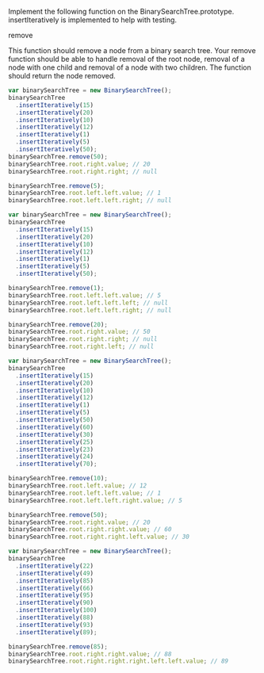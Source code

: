 Implement the following function on the BinarySearchTree.prototype. insertIteratively is implemented to help with testing.

remove

This function should remove a node from a binary search tree. Your remove function should be able to handle removal of the root node, removal of a node with one child and removal of a node with two children. The function should return the node removed.

```js
var binarySearchTree = new BinarySearchTree();
binarySearchTree
  .insertIteratively(15)
  .insertIteratively(20)
  .insertIteratively(10)
  .insertIteratively(12)
  .insertIteratively(1)
  .insertIteratively(5)
  .insertIteratively(50);
binarySearchTree.remove(50);
binarySearchTree.root.right.value; // 20
binarySearchTree.root.right.right; // null

binarySearchTree.remove(5);
binarySearchTree.root.left.left.value; // 1
binarySearchTree.root.left.left.right; // null

var binarySearchTree = new BinarySearchTree();
binarySearchTree
  .insertIteratively(15)
  .insertIteratively(20)
  .insertIteratively(10)
  .insertIteratively(12)
  .insertIteratively(1)
  .insertIteratively(5)
  .insertIteratively(50);

binarySearchTree.remove(1);
binarySearchTree.root.left.left.value; // 5
binarySearchTree.root.left.left.left; // null
binarySearchTree.root.left.left.right; // null

binarySearchTree.remove(20);
binarySearchTree.root.right.value; // 50
binarySearchTree.root.right.right; // null
binarySearchTree.root.right.left; // null

var binarySearchTree = new BinarySearchTree();
binarySearchTree
  .insertIteratively(15)
  .insertIteratively(20)
  .insertIteratively(10)
  .insertIteratively(12)
  .insertIteratively(1)
  .insertIteratively(5)
  .insertIteratively(50)
  .insertIteratively(60)
  .insertIteratively(30)
  .insertIteratively(25)
  .insertIteratively(23)
  .insertIteratively(24)
  .insertIteratively(70);

binarySearchTree.remove(10);
binarySearchTree.root.left.value; // 12
binarySearchTree.root.left.left.value; // 1
binarySearchTree.root.left.left.right.value; // 5

binarySearchTree.remove(50);
binarySearchTree.root.right.value; // 20
binarySearchTree.root.right.right.value; // 60
binarySearchTree.root.right.right.left.value; // 30

var binarySearchTree = new BinarySearchTree();
binarySearchTree
  .insertIteratively(22)
  .insertIteratively(49)
  .insertIteratively(85)
  .insertIteratively(66)
  .insertIteratively(95)
  .insertIteratively(90)
  .insertIteratively(100)
  .insertIteratively(88)
  .insertIteratively(93)
  .insertIteratively(89);

binarySearchTree.remove(85);
binarySearchTree.root.right.right.value; // 88
binarySearchTree.root.right.right.right.left.left.value; // 89
```

